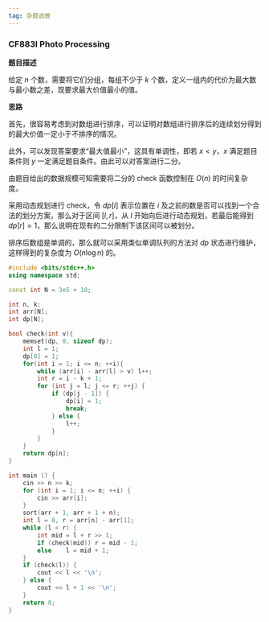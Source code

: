 ```yaml
---
tag: 杂题选做
---
```


<head>
    <script src="https://cdn.mathjax.org/mathjax/latest/MathJax.js?config=TeX-AMS-MML_HTMLorMML" type="text/javascript"></script>
    <script type="text/x-mathjax-config">
        MathJax.Hub.Config({
            tex2jax: {
            skipTags: ['script', 'noscript', 'style', 'textarea', 'pre'],
            inlineMath: [['$','$']]
            }
        });
    </script>
</head>

### CF883I Photo Processing

**题目描述**

给定 $n$ 个数，需要将它们分组，每组不少于 $k$ 个数，定义一组内的代价为最大数与最小数之差，现要求最大价值最小的值。

**思路**

首先，很容易考虑到对数组进行排序，可以证明对数组进行排序后的连续划分得到的最大价值一定小于不排序的情况。

此外，可以发现答案要求“最大值最小”，这具有单调性，即若 $x \lt y$，$x$ 满足题目条件则 $y$ 一定满足题目条件。由此可以对答案进行二分。

由题目给出的数据规模可知需要将二分的 check 函数控制在 $O(n)$ 的时间复杂度。

采用动态规划进行 check，令 $dp[i]$ 表示位置在 $i$ 及之前的数是否可以找到一个合法的划分方案，那么对于区间 $[l,r]$，从 $l$ 开始向后进行动态规划，若最后能得到 $dp[r]=1$，那么说明在现有的二分限制下该区间可以被划分。

排序后数组是单调的，那么就可以采用类似单调队列的方法对 $dp$ 状态进行维护，这样得到的复杂度为 $O(n \log n)$ 的。

```cpp
#include <bits/stdc++.h>
using namespace std;

const int N = 3e5 + 10;

int n, k;
int arr[N];
int dp[N];

bool check(int v){
    memset(dp, 0, sizeof dp);
	int l = 1;
	dp[0] = 1;
    for(int i = 1; i <= n; ++i){
        while (arr[i] - arr[l] > v) l++;
        int r = i - k + 1;
        for (int j = l; j <= r; ++j) {
            if (dp[j - 1]) {
                dp[i] = 1;
                break;
            } else {
                l++;
            }
        }
    }
	return dp[n];
}

int main () {
    cin >> n >> k;
    for (int i = 1; i <= n; ++i) {
        cin >> arr[i];
    }
    sort(arr + 1, arr + 1 + n);
    int l = 0, r = arr[n] - arr[1];
    while (l < r) {
        int mid = l + r >> 1;
        if (check(mid)) r = mid - 1;
        else    l = mid + 1;
    }
    if (check(l)) {
        cout << l << '\n';
    } else {
        cout << l + 1 << '\n';
    }
    return 0;
}
```